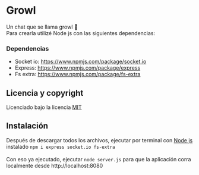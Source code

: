 # Growl
Un chat que se llama growl 🐻 <br>
Para crearla utilizé Node js con las siguientes dependencias:

### Dependencias
* Socket io: https://www.npmjs.com/package/socket.io
* Express: https://www.npmjs.com/package/express
* Fs extra: https://www.npmjs.com/package/fs-extra

## Licencia y copyright
Licenciado bajo la licencia [MIT](LICENSE)

## Instalación
Después de descargar todos los archivos, ejecutar por terminal con [Node js](https://nodejs.org/) instalado `` npm i express socket.io fs-extra `` <br><br>
Con eso ya ejecutado, ejecutar `` node server.js `` para que la aplicación corra localmente desde http://localhost:8080